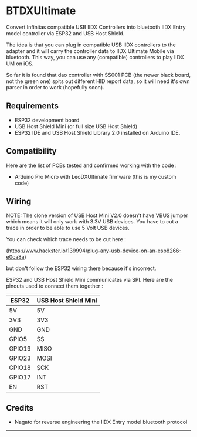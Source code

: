 ﻿
# BTDXUltimate

Convert Infinitas compatible USB IIDX Controllers into bluetooth IIDX Entry model controller via ESP32 and USB Host Shield.

The idea is that you can plug in compatible USB IIDX controllers to the adapter and it will carry the controller data to IIDX Ultimate Mobile via bluetooth. This way, you can use any (compatible) controllers to play IIDX UM on iOS.

So far it is found that dao controller with SS001 PCB (the newer black board, not the green one) spits out different HID report data, so it will need it's own parser in order to work (hopefully soon).


## Requirements

- ESP32 development board
- USB Host Shield Mini (or full size USB Host Shield)
- ESP32 IDE and USB Host Shield Library 2.0 installed on Arduino IDE.

## Compatibility

Here are the list of PCBs tested and confirmed working with the code :

- Arduino Pro Micro with LeoDXUltimate firmware (this is my custom code)

## Wiring

NOTE: The clone version of USB Host Mini V2.0 doesn't have VBUS jumper which means it will only work with 3.3V USB devices. You have to cut a trace in order to be able to use 5 Volt USB devices.

You can check which trace needs to be cut here : 

(https://www.hackster.io/139994/plug-any-usb-device-on-an-esp8266-e0ca8a) 

but don't follow the ESP32 wiring there because it's incorrect.

ESP32 and USB Host Shield Mini communicates via SPI. Here are the pinouts used to connect them together : 

| ESP32 | USB Host Shield Mini |
|----|----|
|5V|5V|
|3V3|3V3|
|GND|GND|
|GPIO5|SS|
|GPIO19|MISO|
|GPIO23|MOSI|
|GPIO18|SCK|
|GPIO17|INT|
|EN|RST|



## Credits

- Nagato for reverse engineering the IIDX Entry model bluetooth protocol


---


